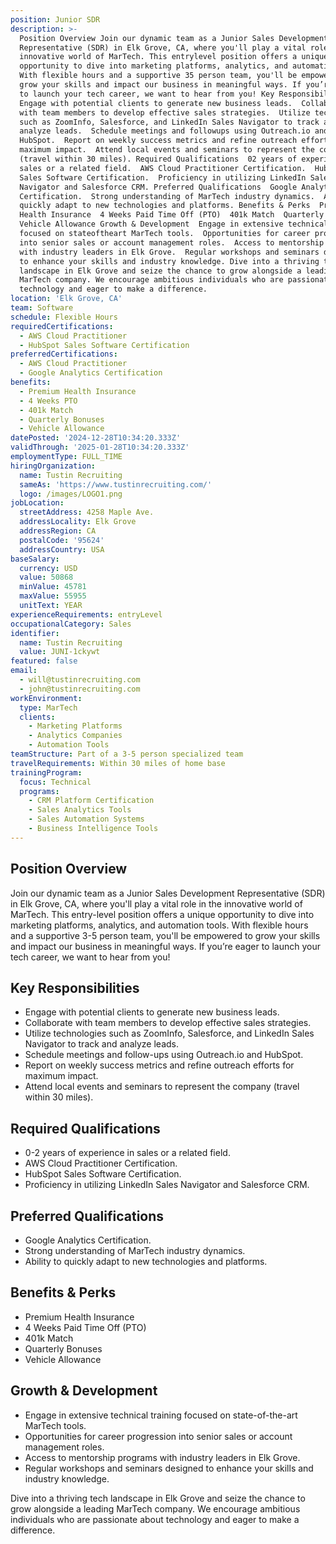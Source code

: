 ```yaml
---
position: Junior SDR
description: >-
  Position Overview Join our dynamic team as a Junior Sales Development
  Representative (SDR) in Elk Grove, CA, where you'll play a vital role in the
  innovative world of MarTech. This entrylevel position offers a unique
  opportunity to dive into marketing platforms, analytics, and automation tools.
  With flexible hours and a supportive 35 person team, you'll be empowered to
  grow your skills and impact our business in meaningful ways. If you’re eager
  to launch your tech career, we want to hear from you! Key Responsibilities 
  Engage with potential clients to generate new business leads.  Collaborate
  with team members to develop effective sales strategies.  Utilize technologies
  such as ZoomInfo, Salesforce, and LinkedIn Sales Navigator to track and
  analyze leads.  Schedule meetings and followups using Outreach.io and
  HubSpot.  Report on weekly success metrics and refine outreach efforts for
  maximum impact.  Attend local events and seminars to represent the company
  (travel within 30 miles). Required Qualifications  02 years of experience in
  sales or a related field.  AWS Cloud Practitioner Certification.  HubSpot
  Sales Software Certification.  Proficiency in utilizing LinkedIn Sales
  Navigator and Salesforce CRM. Preferred Qualifications  Google Analytics
  Certification.  Strong understanding of MarTech industry dynamics.  Ability to
  quickly adapt to new technologies and platforms. Benefits & Perks  Premium
  Health Insurance  4 Weeks Paid Time Off (PTO)  401k Match  Quarterly Bonuses 
  Vehicle Allowance Growth & Development  Engage in extensive technical training
  focused on stateoftheart MarTech tools.  Opportunities for career progression
  into senior sales or account management roles.  Access to mentorship programs
  with industry leaders in Elk Grove.  Regular workshops and seminars designed
  to enhance your skills and industry knowledge. Dive into a thriving tech
  landscape in Elk Grove and seize the chance to grow alongside a leading
  MarTech company. We encourage ambitious individuals who are passionate about
  technology and eager to make a difference.
location: 'Elk Grove, CA'
team: Software
schedule: Flexible Hours
requiredCertifications:
  - AWS Cloud Practitioner
  - HubSpot Sales Software Certification
preferredCertifications:
  - AWS Cloud Practitioner
  - Google Analytics Certification
benefits:
  - Premium Health Insurance
  - 4 Weeks PTO
  - 401k Match
  - Quarterly Bonuses
  - Vehicle Allowance
datePosted: '2024-12-28T10:34:20.333Z'
validThrough: '2025-01-28T10:34:20.333Z'
employmentType: FULL_TIME
hiringOrganization:
  name: Tustin Recruiting
  sameAs: 'https://www.tustinrecruiting.com/'
  logo: /images/LOGO1.png
jobLocation:
  streetAddress: 4258 Maple Ave.
  addressLocality: Elk Grove
  addressRegion: CA
  postalCode: '95624'
  addressCountry: USA
baseSalary:
  currency: USD
  value: 50868
  minValue: 45781
  maxValue: 55955
  unitText: YEAR
experienceRequirements: entryLevel
occupationalCategory: Sales
identifier:
  name: Tustin Recruiting
  value: JUNI-1ckywt
featured: false
email:
  - will@tustinrecruiting.com
  - john@tustinrecruiting.com
workEnvironment:
  type: MarTech
  clients:
    - Marketing Platforms
    - Analytics Companies
    - Automation Tools
teamStructure: Part of a 3-5 person specialized team
travelRequirements: Within 30 miles of home base
trainingProgram:
  focus: Technical
  programs:
    - CRM Platform Certification
    - Sales Analytics Tools
    - Sales Automation Systems
    - Business Intelligence Tools
---
```




## Position Overview

Join our dynamic team as a Junior Sales Development Representative (SDR) in Elk Grove, CA, where you'll play a vital role in the innovative world of MarTech. This entry-level position offers a unique opportunity to dive into marketing platforms, analytics, and automation tools. With flexible hours and a supportive 3-5 person team, you'll be empowered to grow your skills and impact our business in meaningful ways. If you’re eager to launch your tech career, we want to hear from you!

## Key Responsibilities

- Engage with potential clients to generate new business leads.
- Collaborate with team members to develop effective sales strategies.
- Utilize technologies such as ZoomInfo, Salesforce, and LinkedIn Sales Navigator to track and analyze leads.
- Schedule meetings and follow-ups using Outreach.io and HubSpot.
- Report on weekly success metrics and refine outreach efforts for maximum impact.
- Attend local events and seminars to represent the company (travel within 30 miles).

## Required Qualifications

- 0-2 years of experience in sales or a related field.
- AWS Cloud Practitioner Certification.
- HubSpot Sales Software Certification.
- Proficiency in utilizing LinkedIn Sales Navigator and Salesforce CRM.

## Preferred Qualifications

- Google Analytics Certification.
- Strong understanding of MarTech industry dynamics.
- Ability to quickly adapt to new technologies and platforms.

## Benefits & Perks

- Premium Health Insurance
- 4 Weeks Paid Time Off (PTO)
- 401k Match
- Quarterly Bonuses
- Vehicle Allowance

## Growth & Development

- Engage in extensive technical training focused on state-of-the-art MarTech tools.
- Opportunities for career progression into senior sales or account management roles.
- Access to mentorship programs with industry leaders in Elk Grove.
- Regular workshops and seminars designed to enhance your skills and industry knowledge.

Dive into a thriving tech landscape in Elk Grove and seize the chance to grow alongside a leading MarTech company. We encourage ambitious individuals who are passionate about technology and eager to make a difference.

